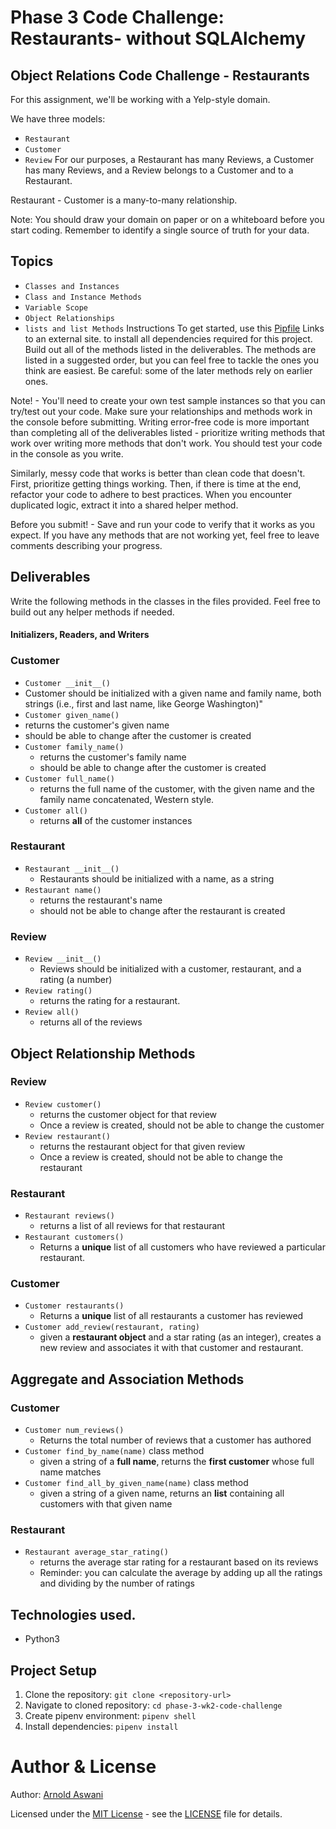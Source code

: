 # Phase 3 Code Challenge: Restaurants- without SQLAlchemy

## Object Relations Code Challenge - Restaurants

For this assignment, we'll be working with a Yelp-style domain.

We have three models:

- `Restaurant`
- `Customer`
- `Review`
  For our purposes, a Restaurant has many Reviews, a Customer has many Reviews, and a Review belongs to a Customer and to a Restaurant.

Restaurant - Customer is a many-to-many relationship.

Note: You should draw your domain on paper or on a whiteboard before you start coding. Remember to identify a single source of truth for your data.

## Topics

- `Classes and Instances`
- `Class and Instance Methods`
- `Variable Scope`
- `Object Relationships`
- `lists and list Methods`
  Instructions
  To get started, use this [Pipfile](https://github.com/SamTomashi/moringa-phase-3-week-2-code-challenge-pipfile/blob/main/Pipfile) Links to an external site. to install all dependencies required for this project. Build out all of the methods listed in the deliverables. The methods are listed in a suggested order, but you can feel free to tackle the ones you think are easiest. Be careful: some of the later methods rely on earlier ones.

Note! - You'll need to create your own test sample instances so that you can try/test out your code. Make sure your relationships and methods work in the console before submitting. Writing error-free code is more important than completing all of the deliverables listed - prioritize writing methods that work over writing more methods that don't work. You should test your code in the console as you write.

Similarly, messy code that works is better than clean code that doesn't. First, prioritize getting things working. Then, if there is time at the end, refactor your code to adhere to best practices. When you encounter duplicated logic, extract it into a shared helper method.

Before you submit! - Save and run your code to verify that it works as you expect. If you have any methods that are not working yet, feel free to leave comments describing your progress.

## Deliverables

Write the following methods in the classes in the files provided. Feel free to build out any helper methods if needed.

#### Initializers, Readers, and Writers

### Customer

- `Customer __init__()`
- Customer should be initialized with a given name and family name, both strings (i.e., first and last name, like George Washington)"
- `Customer given_name()`
- returns the customer's given name
- should be able to change after the customer is created
- `Customer family_name()`
  - returns the customer's family name
  - should be able to change after the customer is created
- `Customer full_name()`
  - returns the full name of the customer, with the given name and the family name concatenated, Western style.
- `Customer all()`
  - returns **all** of the customer instances

### Restaurant

- `Restaurant __init__()`
  - Restaurants should be initialized with a name, as a string
- `Restaurant name()`
  - returns the restaurant's name
  - should not be able to change after the restaurant is created

### Review

- `Review __init__()`
  - Reviews should be initialized with a customer, restaurant, and a rating (a number)
- `Review rating()`
  - returns the rating for a restaurant.
- `Review all()`
  - returns all of the reviews

## Object Relationship Methods

### Review

- `Review customer()`
  - returns the customer object for that review
  - Once a review is created, should not be able to change the customer
- `Review restaurant()`
  - returns the restaurant object for that given review
  - Once a review is created, should not be able to change the restaurant

### Restaurant

- `Restaurant reviews()`
  - returns a list of all reviews for that restaurant
- `Restaurant customers()`
  - Returns a **unique** list of all customers who have reviewed a particular restaurant.

### Customer

- `Customer restaurants()`
  - Returns a **unique** list of all restaurants a customer has reviewed
- `Customer add_review(restaurant, rating)`
  - given a **restaurant object** and a star rating (as an integer), creates a new review and associates it with that customer and restaurant.

## Aggregate and Association Methods

### Customer

- `Customer num_reviews()`
  - Returns the total number of reviews that a customer has authored
- `Customer find_by_name(name)` class method
  - given a string of a **full name**, returns the **first customer** whose full name matches
- `Customer find_all_by_given_name(name)` class method
  - given a string of a given name, returns an **list** containing all customers with that given name

### Restaurant

- `Restaurant average_star_rating()`
  - returns the average star rating for a restaurant based on its reviews
  - Reminder: you can calculate the average by adding up all the ratings and dividing by the number of ratings

## Technologies used.

- Python3

## Project Setup

1. Clone the repository: `git clone <repository-url>`
2. Navigate to cloned repository: `cd phase-3-wk2-code-challenge`
3. Create pipenv environment: `pipenv shell`
4. Install dependencies: `pipenv install`

# Author & License

Author: [Arnold Aswani](https://github.com/arnold-aswan)

Licensed under the [MIT License](LICENSE) - see the [LICENSE](LICENSE) file for details.

